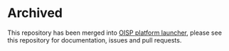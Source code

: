 # Archived

This repository has been merged into [OISP platform launcher](https://github.com/Open-IoT-Service-Platform/platform-launcher), please see this repository for documentation, issues and pull requests.
